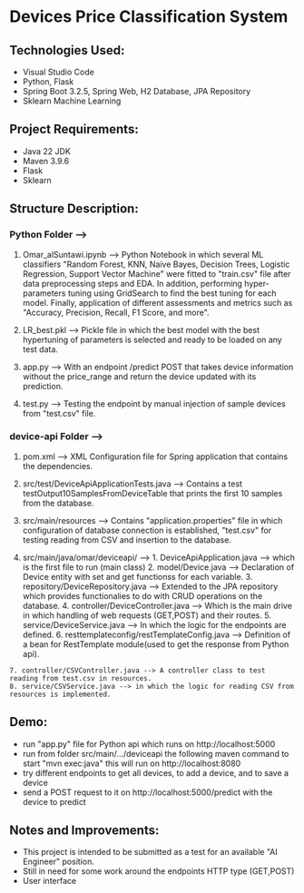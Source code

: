 ﻿# Devices Price Classification System

## Technologies Used:

* Visual Studio Code
* Python, Flask   
* Spring Boot 3.2.5, Spring Web, H2 Database, JPA Repository
* Sklearn Machine Learning

## Project Requirements:
* Java 22 JDK
* Maven 3.9.6
* Flask
* Sklearn

## Structure Description:
  ### Python Folder -->
  1. Omar_alSuntawi.ipynb -->
  Python Notebook in which several ML classifiers "Random Forest, KNN, Naive Bayes, Decision Trees, Logistic Regression, Support Vector Machine" were fitted to "train.csv" file after data preprocessing steps and EDA. In addition, performing hyper-parameters tuning using GridSearch to find the best tuning for each model. Finally, application of different assessments and metrics such as "Accuracy, Precision, Recall, F1 Score, and more".

  2. LR_best.pkl --> Pickle file in which the best model with the best hypertuning of parameters is selected and ready to be loaded on any test data.

  3. app.py --> With an endpoint /predict POST that takes device information without the price_range and return the device updated with its prediction.

  4. test.py --> Testing the endpoint by manual injection of sample devices from "test.csv" file.

  ### device-api Folder -->
  1. pom.xml --> XML Configuration file for Spring application that contains the dependencies.

  2. src/test/DeviceApiApplicationTests.java --> Contains a test testOutput10SamplesFromDeviceTable that prints the first 10 samples from the database.

  3. src/main/resources --> Contains "application.properties" file in which configuration of database connection is established, "test.csv" for testing reading from CSV and insertion to the database.

  4. src/main/java/omar/deviceapi/ -->
    1. DeviceApiApplication.java --> which is the first file to run (main class)
    2. model/Device.java --> Declaration of Device entity with set and get functionss for each variable.
    3. repository/DeviceRepository.java --> Extended to the JPA repository which provides functionalies to do with CRUD operations on the database.
    4. controller/DeviceController.java --> Which is the main drive in which handling of web requests (GET,POST) and their routes.
    5. service/DeviceService.java --> In which the logic for the endpoints are defined.
    6. resttemplateconfig/restTemplateConfig.java --> Definition of a bean for RestTemplate module(used to get the response from Python api).

    7. controller/CSVController.java --> A controller class to test reading from test.csv in resources.
    8. service/CSVService.java --> in which the logic for reading CSV from resources is implemented.

## Demo:
* run "app.py" file for Python api which runs on http://localhost:5000
* run from folder src/main/.../deviceapi the following maven command to start "mvn exec:java" this will run on http://localhost:8080
* try different endpoints to get all devices, to add a device, and to save a device 
* send a POST request to it on http://localhost:5000/predict with the device to predict

## Notes and Improvements:
* This project is intended to be submitted as a test for an available "AI Engineer" position.
* Still in need for some work around the endpoints HTTP type (GET,POST)
* User interface